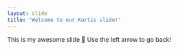 ```yaml
---
layout: slide
title: "Welcome to our Kurtis slide!"
---
```

This is my awesome slide :tada:
Use the left arrow to go back!
